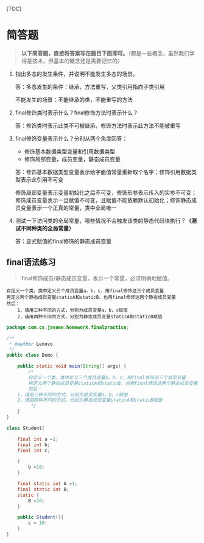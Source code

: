 [TOC]

# 简答题

> **以下简答题，直接将答案写在题目下面即可。**（都是一些概念，虽然我们学得是技术，但基本的概念还是需要记忆的）

1. 指出多态的发生条件，并说明不能发生多态的场景。

   答：多态发生的条件：继承，方法重写，父类引用指向子类引用

   不能发生的场景：不能继承的类，不能重写的方法

2. final修饰类时表示什么？final修饰方法时表示什么？

   答：修饰类时表示此类不可被继承，修饰方法时表示此方法不能被重写

3. final修饰变量表示什么？分别从两个角度回答：

   - 修饰基本数据类型变量和引用数据类型
   - 修饰局部变量，成员变量，静态成员变量

   答：修饰基本数据类型变量表示给字面值常量重新取个名字；修饰引用数据类型表示此引用不可变

   修饰局部变量表示变量初始化之后不可变，修饰形参表示传入的实参不可变；修饰成员变量表示一旦赋值不可变，且赋值不能依赖默认初始化；修饰静态成员变量表示一个正真的常量，类中全局唯一

4. 测试一下访问类的全局常量，哪些情况不会触发该类的静态代码块执行？**（测试不同种类的全局常量）**

   答：显式赋值的final修饰的静态成员变量

## final语法练习

> final修饰成员/静态成员变量，表示一个常量，必须明确地赋值。

```
自定义一个类，类中定义三个成员变量a，b，c，用final修饰这三个成员变量
再定义两个静态成员变量staticA和staticB，也用final修饰这两个静态成员变量
然后：
	1，请用三种不同的方式，分别为成员变量a，b，c赋值
	2，请用两种不同的方式，分别为静态成员变量staticA和staticB赋值
```

```java
package com.cs.javaee.homework.finalpractice;

/**
 * @author Lenovo
 */
public class Demo {

    public static void main(String[] args) {
        /*
        自定义一个类，类中定义三个成员变量a，b，c，用final修饰这三个成员变量
        再定义两个静态成员变量staticA和staticB，也用final修饰这两个静态成员变量
        然后：
	1，请用三种不同的方式，分别为成员变量a，b，c赋值
	2，请用两种不同的方式，分别为静态成员变量staticA和staticB赋值
         */
    }
}

class Student{

    final int a =1;
    final int b;
    final int c;

    {
        b =10;
    }

    final static int A =1;
    final static int B;
    static {
        B =10;
    }

    public Student(){
        c = 10;
    }
}

```

